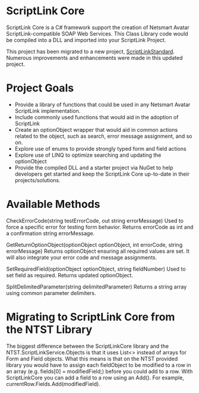 ScriptLink Core
===============

ScriptLink Core is a C# framework support the creation of Netsmart Avatar ScriptLink-compatible SOAP Web Services. This Class Library code would be compiled into a DLL and imported into your ScriptLink Project.

This project has been migrated to a new project, [ScriptLinkStandard](https://rcskids.github.io/ScriptLinkStandard/). Numerous improvements and enhancements were made in this updated project.

Project Goals
=============

- Provide a library of functions that could be used in any Netsmart Avatar ScriptLink implementation.
- Include commonly used functions that would aid in the adoption of ScriptLink
- Create an optionObject wrapper that would aid in common actions related to the object, such as search, error message assignment, and so on.
- Explore use of enums to provide strongly typed form and field actions
- Explore use of LINQ to optimize searching and updating the optionObject
- Provide the compiled DLL and a starter project via NuGet to help developers get started and keep the ScriptLink Core up-to-date in their projects/solutions.
 

Available Methods
=================

CheckErrorCode(string testErrorCode, out string errorMessage)
Used to force a specific error for testing form behavior. Returns errorCode as int and a confirmation string errorMessage.

GetReturnOptionObject(optionObject optionObject, int errorCode, string errorMessage)
Returns optionObject ensuring all required values are set. It will also integrate your error code and message assignments.

SetRequiredField(optionObject optionObject, string fieldNumber)
Used to set field as required. Returns updated optionObject.

SplitDelimitedParameter(string delimitedParameter)
Returns a string array using common parameter delimiters.


Migrating to ScriptLink Core from the NTST Library
==================================================

The biggest difference between the ScriptLinkCore library and the NTST.ScriptLinkService.Objects is that it uses List<> instead of arrays for Form and Field objects.
What this means is that on the NTST provided library you would have to assign each fieldObject to be modified to a row in an array (e.g. fields[0] = modifiedField;) before you could add to a row. With ScriptLinkCore you can add a field to a row using an Add(). For example, currentRow.Fields.Add(modifiedField).
